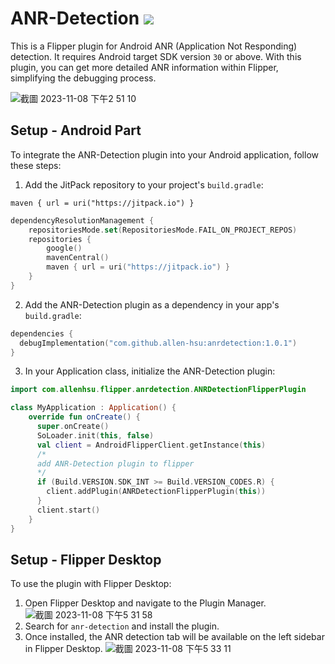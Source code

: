 # ANR-Detection [![](https://jitpack.io/v/allen-hsu/anrdetection.svg)](https://jitpack.io/#allen-hsu/anrdetection)
This is a Flipper plugin for Android ANR (Application Not Responding) detection. It requires Android target SDK version `30` or above. With this plugin, you can get more detailed ANR information within Flipper, simplifying the debugging process.

![截圖 2023-11-08 下午2 51 10](https://github.com/allen-hsu/ANR-Detection/assets/2819672/c9bf08df-d4cd-4099-9dc1-1afceea0c933)

## Setup - Android Part

To integrate the ANR-Detection plugin into your Android application, follow these steps:

1. Add the JitPack repository to your project's `build.gradle`:

`maven { url = uri("https://jitpack.io") }`

```kotlin
dependencyResolutionManagement {
    repositoriesMode.set(RepositoriesMode.FAIL_ON_PROJECT_REPOS)
    repositories {
        google()
        mavenCentral()
        maven { url = uri("https://jitpack.io") }
    }
}
```

2. Add the ANR-Detection plugin as a dependency in your app's `build.gradle`:

```kotlin
dependencies {
  debugImplementation("com.github.allen-hsu:anrdetection:1.0.1")
}
```
3. In your Application class, initialize the ANR-Detection plugin:

```kotlin
import com.allenhsu.flipper.anrdetection.ANRDetectionFlipperPlugin

class MyApplication : Application() {
    override fun onCreate() {
      super.onCreate()
      SoLoader.init(this, false)
      val client = AndroidFlipperClient.getInstance(this)
      /*
      add ANR-Detection plugin to flipper
      */
      if (Build.VERSION.SDK_INT >= Build.VERSION_CODES.R) {
        client.addPlugin(ANRDetectionFlipperPlugin(this))
      }
      client.start()
    }
}
```

## Setup - Flipper Desktop
To use the plugin with Flipper Desktop:

1. Open Flipper Desktop and navigate to the Plugin Manager.
![截圖 2023-11-08 下午5 31 58](https://github.com/allen-hsu/ANR-Detection/assets/2819672/81f09f66-f08c-4175-b403-4f0b89fbb0ed)
2. Search for `anr-detection` and install the plugin.
3. Once installed, the ANR detection tab will be available on the left sidebar in Flipper Desktop.
![截圖 2023-11-08 下午5 33 11](https://github.com/allen-hsu/ANR-Detection/assets/2819672/8d1891d2-cd25-41af-8c14-a42ddb436338)



